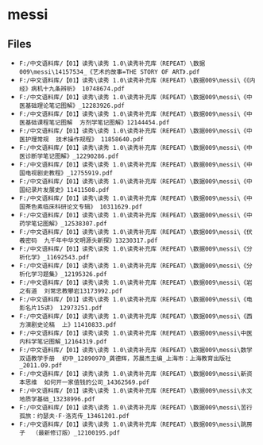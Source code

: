 # messi

## Files

- `F:/中文语料库/【01】读秀\读秀 1.0\读秀补充库（REPEAT）\数据009\messi\14157534_《艺术的故事=THE STORY OF ART》.pdf`
- `F:/中文语料库/【01】读秀\读秀 1.0\读秀补充库（REPEAT）\数据009\messi\《《内经》病机十九条辨析》 10748674.pdf`
- `F:/中文语料库/【01】读秀\读秀 1.0\读秀补充库（REPEAT）\数据009\messi\《中医基础理论笔记图解》_12283926.pdf`
- `F:/中文语料库/【01】读秀\读秀 1.0\读秀补充库（REPEAT）\数据009\messi\《中医基础课程笔记图解  方剂学笔记图解》12144454.pdf`
- `F:/中文语料库/【01】读秀\读秀 1.0\读秀补充库（REPEAT）\数据009\messi\《中医护理常规  技术操作规程》 11858640.pdf`
- `F:/中文语料库/【01】读秀\读秀 1.0\读秀补充库（REPEAT）\数据009\messi\《中医诊断学笔记图解》_12290286.pdf`
- `F:/中文语料库/【01】读秀\读秀 1.0\读秀补充库（REPEAT）\数据009\messi\《中国电视剧史教程》_12755919.pdf`
- `F:/中文语料库/【01】读秀\读秀 1.0\读秀补充库（REPEAT）\数据009\messi\《中国纪录片发展史》11411508.pdf`
- `F:/中文语料库/【01】读秀\读秀 1.0\读秀补充库（REPEAT）\数据009\messi\《中国茶色素临床科研论文专辑》 10311629.pdf`
- `F:/中文语料库/【01】读秀\读秀 1.0\读秀补充库（REPEAT）\数据009\messi\《中药学笔记图解》_12538307.pdf`
- `F:/中文语料库/【01】读秀\读秀 1.0\读秀补充库（REPEAT）\数据009\messi\《伏羲密码  九千年中华文明源头新探》13230317.pdf`
- `F:/中文语料库/【01】读秀\读秀 1.0\读秀补充库（REPEAT）\数据009\messi\《分析化学》_11692543.pdf`
- `F:/中文语料库/【01】读秀\读秀 1.0\读秀补充库（REPEAT）\数据009\messi\《分析化学习题集》_12195326.pdf`
- `F:/中文语料库/【01】读秀\读秀 1.0\读秀补充库（REPEAT）\数据009\messi\《岩之有道  刘常忠教攀岩13173992.pdf`
- `F:/中文语料库/【01】读秀\读秀 1.0\读秀补充库（REPEAT）\数据009\messi\《电影名片15讲》 12973251.pdf`
- `F:/中文语料库/【01】读秀\读秀 1.0\读秀补充库（REPEAT）\数据009\messi\《西方演剧史论稿  上》11410833.pdf`
- `F:/中文语料库/【01】读秀\读秀 1.0\读秀补充库（REPEAT）\数据009\messi\中医内科学笔记图解_12164319.pdf`
- `F:/中文语料库/【01】读秀\读秀 1.0\读秀补充库（REPEAT）\数据009\messi\数学双语教学手册  初中_12890970_龚德辉，苏晨杰主编_上海市：上海教育出版社_2011.09.pdf`
- `F:/中文语料库/【01】读秀\读秀 1.0\读秀补充库（REPEAT）\数据009\messi\新资本思维  如何开一家值钱的公司_14362569.pdf`
- `F:/中文语料库/【01】读秀\读秀 1.0\读秀补充库（REPEAT）\数据009\messi\水文地质学基础_13238996.pdf`
- `F:/中文语料库/【01】读秀\读秀 1.0\读秀补充库（REPEAT）\数据009\messi\苦行孤旅：约瑟夫·F·洛克传_13461201.pdf`
- `F:/中文语料库/【01】读秀\读秀 1.0\读秀补充库（REPEAT）\数据009\messi\跳房子  （最新修订版）_12100195.pdf`
